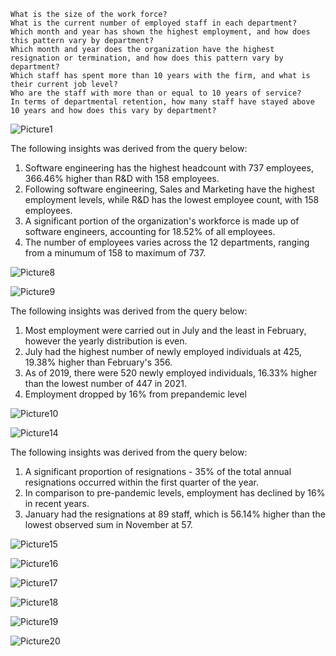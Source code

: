 
    What is the size of the work force?
    What is the current number of employed staff in each department?
    Which month and year has shown the highest employment, and how does this pattern vary by department?
    Which month and year does the organization have the highest resignation or termination, and how does this pattern vary by department?
    Which staff has spent more than 10 years with the firm, and what is their current job level?
    Who are the staff with more than or equal to 10 years of service?
    In terms of departmental retention, how many staff have stayed above 10 years and how does this vary by department?





![Picture1](https://user-images.githubusercontent.com/22597020/225591940-5151220a-c50c-4ca8-8fa1-0a082f9806fe.jpg)

The following insights was derived from the query below:
1. Software engineering has the highest headcount with 737 employees, 366.46% higher than R&D with 158 employees.
2. Following software engineering, Sales and Marketing have the highest  employment levels, while R&D has the lowest employee count, with 158 employees.
3. A significant portion of the organization's workforce is made up of software engineers, accounting for 18.52% of all employees.
4. The number of employees varies across the 12 departments,  ranging from a minumum of 158 to maximum of 737.

![Picture8](https://user-images.githubusercontent.com/22597020/225592060-1c1891eb-b613-4316-9e41-71ca0435d52e.jpg)

![Picture9](https://user-images.githubusercontent.com/22597020/225592120-f9a661c7-5207-4b1f-8a8e-936901f8c318.jpg)

The following insights was derived from the query below:
1. Most employment were carried out in July and the least in February, however the yearly distribution is even.
2. July had the highest number of newly employed individuals at 425, 19.38% higher than February's 356.
3. As of 2019, there were 520 newly employed individuals, 16.33% higher than the lowest number of 447 in 2021.
4. Employment dropped by 16% from prepandemic level

![Picture10](https://user-images.githubusercontent.com/22597020/225592181-43201af5-fb08-471d-b49a-125e9eadbf6f.jpg)

![Picture14](https://user-images.githubusercontent.com/22597020/225592245-5e92d71e-76c0-49f0-bd9b-74303f104466.jpg)

The following insights was derived from the query below:
1. A significant proportion of resignations - 35% of the total annual resignations occurred within the first quarter of the year.
2. In comparison to pre-pandemic levels, employment has declined by 16% in recent years.
3. January had the resignations at 89 staff, which is 56.14% higher than the lowest observed sum in November at 57.

![Picture15](https://user-images.githubusercontent.com/22597020/225592286-296183ff-9220-4cda-b6d9-3125685d58fa.jpg)

![Picture16](https://user-images.githubusercontent.com/22597020/225592315-17d33cb0-47a5-4041-a548-006f395dba23.jpg)

![Picture17](https://user-images.githubusercontent.com/22597020/225592339-4f93dd3c-6ba4-4584-9ffd-8ad890a9d45c.jpg)

![Picture18](https://user-images.githubusercontent.com/22597020/225592363-79db6923-838e-4448-9f30-def3487ee50a.jpg)

![Picture19](https://user-images.githubusercontent.com/22597020/225592403-ba7686cc-c644-4913-be76-c312470b583e.jpg)

![Picture20](https://user-images.githubusercontent.com/22597020/225592432-76454cf8-c112-4c12-807a-415cce75ec97.jpg)

